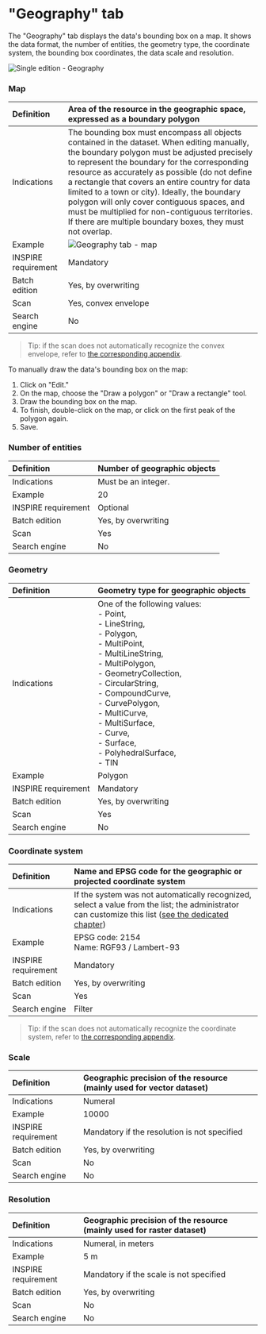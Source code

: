 # "Geography" tab

The "Geography" tab displays the data's bounding box on a map. It shows the data format, the number of entities, the geometry type, the coordinate system, the bounding box coordinates, the data scale and resolution.

![Single edition - Geography](/en/images/inv_edit_one_geography.png "Single edition - Geography tab")

### Map

| Definition                 | Area of the resource in the geographic space, expressed as a boundary polygon |
| :------------------------- | :--------------------------------------------------------- |
| Indications                | The bounding box must encompass all objects contained in the dataset. When editing manually, the boundary polygon must be adjusted precisely to represent the boundary for the corresponding resource as accurately as possible (do not define a rectangle that covers an entire country for data limited to a town or city). Ideally, the boundary polygon will only cover contiguous spaces, and must be multiplied for non-contiguous territories.<br />If there are multiple boundary boxes, they must not overlap. |
| Example                    | ![Geography tab - map](/en/images/inv_edit_one_geography_map_500px.png "Displays the convex envelope for a given data item on a map") |
| INSPIRE requirement   | Mandatory                   |
| Batch edition     | Yes, by overwriting           |
| Scan                       | Yes, convex envelope |
| Search engine        | No                    |

> Tip: if the scan does not automatically recognize the convex envelope, refer to [the corresponding appendix](/en/appendices/scan_srsnotfound_fme_fix.html).

To manually draw the data's bounding box on the map:

1.	Click on "Edit."
2.	On the map, choose the "Draw a polygon" or "Draw a rectangle" tool.
3.	Draw the bounding box on the map.
4.	To finish, double-click on the map, or click on the first peak of the polygon again.
5.	Save.

### Number of entities

| Definition                 | Number of geographic objects |
| :------------------------- | :---------------------------- |
| Indications                | Must be an integer.          |
| Example                    | 20                            |
| INSPIRE requirement   | Optional        |
| Batch edition     | Yes, by overwriting           |
| Scan                | Yes       |
| Search engine        | No                           |

### Geometry

| Definition                 | Geometry type for geographic objects |
| :------------------------- | :--------------------------------------------------------- |
| Indications                | One of the following values:<br />- Point,<br />- LineString,<br />- Polygon,<br />- MultiPoint,<br />- MultiLineString,<br />- MultiPolygon,<br />- GeometryCollection,<br />- CircularString,<br />- CompoundCurve,<br />- CurvePolygon,<br />- MultiCurve,<br />- MultiSurface,<br />- Curve,<br />- Surface,<br />- PolyhedralSurface,<br />- TIN |
| Example                    | Polygon                    |
| INSPIRE requirement   | Mandatory                   |
| Batch edition     | Yes, by overwriting           |
| Scan                | Yes       |
| Search engine        | No                    |

### Coordinate system

| Definition                 | Name and EPSG code for the geographic or projected coordinate system |
| :------------------------- | :--------------------------------------------------------- |
| Indications                | If the system was not automatically recognized, select a value from the list; the administrator can customize this list ([see the dedicated chapter](/en/features/admin/srs.html)) |
| Example                    | EPSG code: 2154<br />Name: RGF93 / Lambert-93  |
| INSPIRE requirement   | Mandatory                   |
| Batch edition     | Yes, by overwriting           |
| Scan                | Yes       |
| Search engine | Filter                       |

> Tip: if the scan does not automatically recognize the coordinate system, refer to [the corresponding appendix](/en/appendices/scan_srsnotfound_fme_fix.html).

### Scale

| Definition                 | Geographic precision of the resource (mainly used for vector dataset) |
| :------------------------- | :--------------------------------------------------------- |
| Indications                | Numeral |
| Example                    | 10000           |
| INSPIRE requirement           | Mandatory if the resolution is not specified |
| Batch edition     | Yes, by overwriting           |
| Scan                | No        |
| Search engine        | No                    |

### Resolution

| Definition                 | Geographic precision of the resource (mainly used for raster dataset) |
| :------------------------- | :--------------------------------------------------------- |
| Indications                | Numeral, in meters|
| Example                    | 5 m   |
| INSPIRE requirement           | Mandatory if the scale is not specified |
| Batch edition     | Yes, by overwriting           |
| Scan                | No        |
| Search engine        | No                    |

